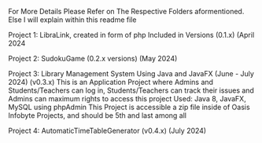 For More Details Please Refer on The Respective Folders aformentioned. Else I will explain within this readme file

Project 1: LibraLink, created in form of php
Included in Versions (0.1.x) (April 2024

Project 2: SudokuGame (0.2.x versions) (May 2024)

Project 3: Library Management System Using Java and JavaFX (June - July 2024) (v0.3.x)
This is an Application Project where Admins and Students/Teachers can log in, Students/Teachers can track their issues and Admins can maximum rights to access this project
Used: Java 8, JavaFX, MySQL using phpAdmin
This Project is accessible a zip file inside of Oasis Infobyte Projects, and should be 5th and last among all

Project 4: AutomaticTimeTableGenerator (v0.4.x) (July 2024)
